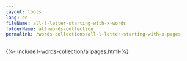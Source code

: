 ```yaml
---
layout: tools
lang: en
fileName: all-l-letter-starting-with-x-words
folderName: all-words-collection
permalink: /words-collections/all-l-letter-starting-with-x-pages
---
```


{%- include l-words-collection/allpages.html-%}